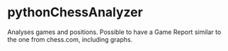 # pythonChessAnalyzer
Analyses games and positions. Possible to have a Game Report similar to the one from chess.com, including graphs.  
